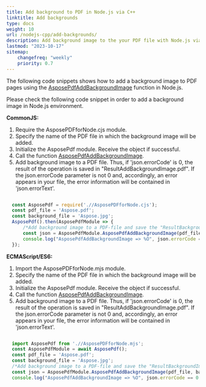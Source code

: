 ```yaml
---
title: Add background to PDF in Node.js via C++
linktitle: Add backgrounds
type: docs
weight: 10
url: /nodejs-cpp/add-backgrounds/
description: Add background image to the your PDF file with Node.js via C++. 
lastmod: "2023-10-17"
sitemap:
    changefreq: "weekly"
    priority: 0.7
---
```


The following code snippets shows how to add a background image to PDF pages using the [AsposePdfAddBackgroundImage](https://reference.aspose.com/pdf/nodejs-cpp/organize/asposepdfaddbackgroundimage/) function in Node.js.

Please check the following code snippet in order to add a background image in Node.js environment.

**CommonJS:**

1. Require the AsposePDFforNode.cjs module.
1. Specify the name of the PDF file in which the background image will be added.
1. Initialize the AsposePdf module. Receive the object if successful.
1. Call the function [AsposePdfAddBackgroundImage](https://reference.aspose.com/pdf/nodejs-cpp/organize/asposepdfaddbackgroundimage/).
1. Add background image to a PDF file. Thus, if 'json.errorCode' is 0, the result of the operation is saved in "ResultAddBackgroundImage.pdf". If the json.errorCode parameter is not 0 and, accordingly, an error appears in your file, the error information will be contained in 'json.errorText'.

```js

  const AsposePdf = require('.//AsposePDFforNode.cjs');
  const pdf_file = 'Aspose.pdf';
  const background_file = 'Aspose.jpg';
  AsposePdf().then(AsposePdfModule => {
      /*Add background image to a PDF-file and save the "ResultBackgroundImage.pdf"*/
      const json = AsposePdfModule.AsposePdfAddBackgroundImage(pdf_file, background_file, "ResultAddBackgroundImage.pdf");
      console.log("AsposePdfAddBackgroundImage => %O", json.errorCode == 0 ? json.fileNameResult : json.errorText);
  });
```

**ECMAScript/ES6:**

1. Import the AsposePDFforNode.mjs module.
1. Specify the name of the PDF file in which the background image will be added.
1. Initialize the AsposePdf module. Receive the object if successful.
1. Call the function [AsposePdfAddBackgroundImage](https://reference.aspose.com/pdf/nodejs-cpp/organize/asposepdfaddbackgroundimage/).
1. Add background image to a PDF file. Thus, if 'json.errorCode' is 0, the result of the operation is saved in "ResultAddBackgroundImage.pdf". If the json.errorCode parameter is not 0 and, accordingly, an error appears in your file, the error information will be contained in 'json.errorText'.

```js

  import AsposePdf from './/AsposePDFforNode.mjs';
  const AsposePdfModule = await AsposePdf();
  const pdf_file = 'Aspose.pdf';
  const background_file = 'Aspose.jpg';
  /*Add background image to a PDF-file and save the "ResultBackgroundImage.pdf"*/
  const json = AsposePdfModule.AsposePdfAddBackgroundImage(pdf_file, background_file, "ResultAddBackgroundImage.pdf");
  console.log("AsposePdfAddBackgroundImage => %O", json.errorCode == 0 ? json.fileNameResult : json.errorText);
```